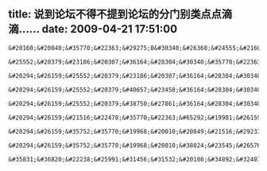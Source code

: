 title: 说到论坛不得不提到论坛的分门别类点点滴滴……
date: 2009-04-21 17:51:00
---

    &#20160;&#20040;&#35770;&#22363;&#29275;B&#30340;&#26368;&#24555;&#21602;&#65311;
     &#25552;&#20379;&#23186;&#20307;&#36164;&#28304;&#30340;&#35770;&#22363;&#21543;&#65292;&#26080;&#35770;&#36825;&#20010;&#36164;&#28304;&#26159;&#30005;&#24433;&#30005;&#35270;&#65292;&#36719;&#20214;&#21160;&#30011;&#65292;&#28459;&#30011;&#20070;&#31821;&#65292;&#34429;&#28982;&#36825;&#20010;&#20114;&#32852;&#32593;&#19978;&#21508;&#31181;&#36164;&#28304;&#25968;&#19981;&#32988;&#25968;&#20102;&#65292;&#20294;&#26159;&#19968;&#20010;&#31283;&#23450;&#30340;&#19979;&#36733;&#38142;&#25509;&#24182;&#19981;&#22909;&#25214;&#65292;&#36825;&#20063;&#23601;&#26159;&#20026;&#20160;&#20040;&#34429;&#28982;bt&#65292;mule&#26377;&#20854;&#29983;&#21629;&#21147;&#65292;&#20294;&#26159;ftp&#21644;http&#20381;&#28982;&#23384;&#22312;&#30340;&#21407;&#22240;&#20043;&#19968;&#12290;
     &#20294;&#26159;&#25552;&#20379;&#23186;&#20307;&#36164;&#28304;&#30340;&#35770;&#22363;&#19981;&#26159;&#26368;&#29275;B&#30340;&#65292;&#25552;&#20379;&#40657;&#23458;&#36164;&#28304;&#30340;&#35770;&#22363;&#65292;&#26356;&#29275;B&#12290;&#29702;&#30001;&#65311;&#29702;&#30001;&#38543;&#20415;&#23601;&#26377;&#38463;&#65292;&#22240;&#20026;&#24819;&#35013;B&#30340;&#20154;&#22810;&#65281;&#25152;&#20197;&#25552;&#20379;&#40657;&#23458;&#36164;&#28304;&#30340;&#35770;&#22363;&#25165;&#26356;&#29275;B&#12290;
     &#20294;&#26159;&#25552;&#20379;&#40657;&#23458;&#36164;&#28304;&#30340;&#35770;&#22363;&#19981;&#26159;&#26368;&#29275;B&#30340;&#65292;&#19981;&#35265;&#30340;&#65292;&#25552;&#20379;&#36829;&#27861;&#36164;&#28304;&#30340;&#35770;&#22363;&#65292;&#26356;&#29275;B&#65292;&#20320;&#24819;&#38463;&#65292;&#20114;&#32852;&#32593;&#19978;&#65292;&#21482;&#35201;&#21512;&#27861;&#30340;&#19996;&#35199;&#65292;&#27515;&#27963;&#37117;&#33021;&#25214;&#24471;&#21040;&#65292;&#20294;&#26159;&#36829;&#27861;&#36164;&#28304;&#65292;&#20320;&#19968;&#33324;&#20154;&#33021;&#25214;&#24471;&#21040;&#21602;&#65311;&#19981;&#33021;&#21543;&#65292;&#29454;&#22855;&#30340;&#20154;&#22810;&#38463;&#65281;&#33258;&#28982;&#32780;&#28982;&#65292;&#25552;&#20379;&#36829;&#27861;&#36164;&#28304;&#30340;&#35770;&#22363;&#25165;&#26356;&#29275;B&#12290;
     &#20294;&#26159;&#25552;&#20379;&#38750;&#27861;&#36164;&#28304;&#30340;&#35770;&#22363;&#19981;&#26159;&#26368;&#29275;B&#30340;&#65292;&#21516;&#22478;&#35770;&#22363;&#65292;&#26356;&#29275;B&#65292;&#20026;&#20160;&#20040;&#21602;&#65311;&#20013;&#22269;3&#20159;&#32593;&#27665;&#20154;&#22810;&#38463;&#65292;&#19968;&#20010;&#22478;&#24066;&#30340;&#20154;&#33258;&#28982;&#22810;&#20102;&#65292;&#24076;&#26395;&#25214;&#21040;&#21644;&#33258;&#24049;&#19968;&#20010;&#22478;&#24066;&#30340;&#20154;&#20063;&#23601;&#22810;&#20102;&#65292;&#26469;&#28304;&#31283;&#23450;&#38463;&#65292;&#20320;&#25552;&#20379;&#36829;&#27861;&#36164;&#28304;&#35828;&#19981;&#23450;&#21738;&#22825;&#23601;&#34987;&#23553;&#27515;&#20102;&#26159;&#21543;&#12290;
     &#20294;&#26159;&#21516;&#22478;&#35770;&#22363;&#65292;&#19981;&#26159;&#26368;&#29275;B&#30340;&#65292;&#35752;&#35770;&#19968;&#20010;&#20849;&#21516;&#29233;&#22909;&#30340;&#35770;&#22363;&#65292;&#26356;&#29275;B&#65292;&#22240;&#20026;&#25972;&#20010;&#35770;&#22363;&#25152;&#26377;&#20154;&#35752;&#35770;&#19968;&#20010;&#20027;&#39064;&#38463;&#65292;&#23601;&#28909;&#38393;&#38463;&#65292;&#26377;&#20849;&#21516;&#35821;&#35328;&#38463;&#65292;&#20154;&#27668;&#33258;&#28982;&#23601;&#26106;&#20102;&#12290;&#21516;&#22478;&#35770;&#22363;&#65292;&#22823;&#23478;&#35752;&#35770;&#19981;&#19968;&#22359;&#21435;&#65292;&#27809;&#29992;&#38463;&#65292;&#25152;&#20197;&#35828;&#65292;&#35752;&#35770;&#19968;&#20010;&#20849;&#21516;&#29233;&#22909;&#30340;&#35770;&#22363;&#65292;&#26368;&#29275;B&#12290;
     &#20294;&#26159;&#35752;&#35770;&#19968;&#20010;&#20849;&#21516;&#29233;&#22909;&#30340;&#35770;&#22363;&#65292;&#19981;&#26159;&#26368;&#29275;B&#30340;&#65292;&#19968;&#20010;&#38024;&#23545;&#26576;&#20214;&#29289;&#21697;&#19968;&#36215;&#35752;&#35770;&#30340;&#35770;&#22363;&#65292;&#26356;&#29275;B&#12290;&#20320;&#24819;&#38463;&#65292;&#27604;&#22914;&#35828;&#30005;&#33041;&#65292;&#29992;&#30340;&#20154;&#22810;&#19981;&#22810;&#38463;&#65292;&#28216;&#25103;&#26426;&#29609;&#30340;&#20154;&#22810;&#19981;&#22810;&#38463;&#65292;&#36825;&#20960;&#30334;&#19975;&#19978;&#21315;&#19975;&#30340;&#65292;&#37117;&#26377;&#36825;&#21516;&#26679;&#30340;&#29289;&#21697;&#65292;&#36825;&#20040;&#22810;&#20154;&#20945;&#19968;&#22359;&#65292;&#36825;&#26679;&#30340;&#35770;&#22363;&#33021;&#19981;&#29275;B&#20040;&#12290;
     &#20294;&#26159;&#35752;&#35770;&#19968;&#20010;&#38024;&#23545;&#26576;&#20214;&#29289;&#21697;&#19968;&#36215;&#35752;&#35770;&#30340;&#35770;&#22363;&#65292;&#19981;&#26159;&#26368;&#29275;B&#30340;&#65292;&#36825;&#26679;&#35770;&#22363;&#22826;&#22810;&#38463;&#65292;&#32780;&#19988;&#24456;&#38590;&#32858;&#25314;&#20154;&#27668;&#38463;&#65292;&#37117;&#34987;&#22404;&#26029;&#20102;&#38463;&#12290;&#25152;&#20197;&#35828;&#65292;&#25552;&#20379;&#26576;&#20010;&#23186;&#20307;&#36164;&#28304;&#30340;&#35770;&#22363;&#21543;&#65292;&#26356;&#29275;B&#65292;&#22240;&#20026;&#22909;&#30340;&#65292;&#26377;&#25928;&#30340;&#23186;&#20307;&#36164;&#28304;&#19981;&#23481;&#26131;&#25214;&#38463;&#65292;&#25152;&#20197;&#35828;&#65292;&#36825;&#26679;&#30340;&#35770;&#22363;&#65292;&#26356;&#29275;B&#12290;
     &#35831;&#36820;&#22238;&#25991;&#31456;&#31532;&#20108;&#34892;&#32487;&#32493;&#38405;&#35835;&#12290;

